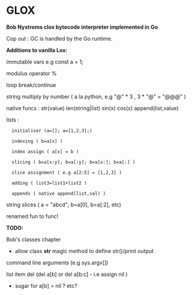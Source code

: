 # GLOX

**Bob Nystroms clox bytecode interpreter implemented in Go**

Cop out : GC is handled by the Go runtime.  

**Additions to vanilla Lox:**

immutable vars e.g  const a = 1;

modulus operator %

loop break/continue

string multiply by number ( a la python, e.g  "@" * 3 ,  3 * "@" = "@@@" )

native funcs :  str(value)    len(string|list)      sin(x)    cos(x)     append(list,value)

lists :

      initialiser (a=[]; a=[1,2,3];)
      
      indexing ( b=a[x] )

      index assign ( a[x] = b )
      
      slicing ( b=a[x:y]; b=a[:y]; b=a[x:]; b=a[:] )

      slice assignment ( e.g a[2:5] = [1,2,3] )
      
      adding ( list3=list1+list2 )
      
      appends ( native append(list,val) )

string slices   ( a = "abcd"; b=a[0], b=a[:2], etc)

renamed fun to func!

**TODO:**

Bob's classes chapter

-  allow class __str__ magic method to define str()/print output

command line arguments (e.g sys.argv[])

list item del  (del a[b] or del a[b:c] - i.e assign nil )
  
  - sugar for a[b] = nil ? etc? 
